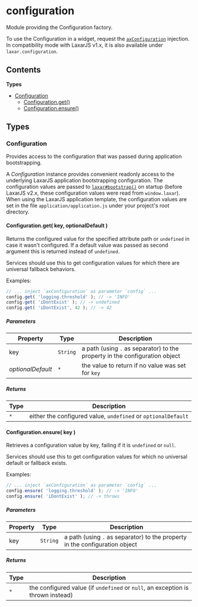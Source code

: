 
# <a id="configuration"></a>configuration

Module providing the Configuration factory.

To use the Configuration in a widget, request the [`axConfiguration`](runtime.widget_services.md#axConfiguration)
injection. In compatibility mode with LaxarJS v1.x, it is also available under `laxar.configuration`.

## Contents

**Types**

- [Configuration](#Configuration)
  - [Configuration.get()](#Configuration.get)
  - [Configuration.ensure()](#Configuration.ensure)

## Types

### <a id="Configuration"></a>Configuration

Provides access to the configuration that was passed during application bootstrapping.

A *Configuration* instance provides convenient readonly access to the underlying LaxarJS
application bootstrapping configuration. The configuration values are passed to
[`laxar#bootstrap()`](-unknown-#bootstrap) on startup (before LaxarJS v2.x, these configuration values were read from
`window.laxar`). When using the LaxarJS application template, the configuration values are set in the
file `application/application.js` under your project's root directory.

#### <a id="Configuration.get"></a>Configuration.get( key, optionalDefault )

Returns the configured value for the specified attribute path or `undefined` in case it wasn't
configured. If a default value was passed as second argument this is returned instead of `undefined`.

Services should use this to get configuration values for which there are universal fallback behaviors.

Examples:
```js
// ... inject `axConfiguration` as parameter `config` ...
config.get( 'logging.threshold' ); // -> 'INFO'
config.get( 'iDontExist' ); // -> undefined
config.get( 'iDontExist', 42 ); // -> 42
```

##### Parameters

| Property | Type | Description |
| -------- | ---- | ----------- |
| key | `String` |  a  path (using `.` as separator) to the property in the configuration object |
| _optionalDefault_ | `*` |  the value to return if no value was set for `key` |

##### Returns

| Type | Description |
| ---- | ----------- |
| `*` |  either the configured value, `undefined` or `optionalDefault` |

#### <a id="Configuration.ensure"></a>Configuration.ensure( key )

Retrieves a configuration value by key, failing if it is `undefined` or `null`.

Services should use this to get configuration values for which no universal default or fallback exists.

Examples:
```js
// ... inject `axConfiguration` as parameter `config` ...
config.ensure( 'logging.threshold' ); // -> 'INFO'
config.ensure( 'iDontExist' ); // -> throws
```

##### Parameters

| Property | Type | Description |
| -------- | ---- | ----------- |
| key | `String` |  a  path (using `.` as separator) to the property in the configuration object |

##### Returns

| Type | Description |
| ---- | ----------- |
| `*` |  the configured value (if `undefined` or `null`, an exception is thrown instead) |
